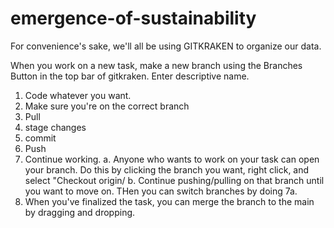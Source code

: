 # emergence-of-sustainability

For convenience's sake, we'll all be using GITKRAKEN to organize our data.

When you work on a new task, make a new branch using the Branches Button in the top bar of gitkraken. Enter descriptive name.
  1. Code whatever you want.
  2. Make sure you're on the correct branch
  3. Pull
  4. stage changes
  5. commit
  6. Push
  7. Continue working.
      a. Anyone who wants to work on your task can open your branch. Do this by clicking the branch you want, right click, and select "Checkout origin/<branch-name>
      b. Continue pushing/pulling on that branch until you want to move on. THen you can switch branches by doing 7a.
  8. When you've finalized the task, you can merge the branch to the main by dragging and dropping.
